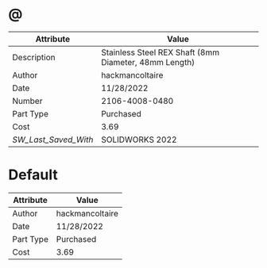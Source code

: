 # @
| Attribute | Value |
| ---  | ---     |
| Description | Stainless Steel REX Shaft (8mm Diameter, 48mm Length) |
| Author | hackmancoltaire |
| Date | 11/28/2022 |
| Number | 2106-4008-0480 |
| Part Type | Purchased |
| Cost | 3.69 |
| _SW_Last_Saved_With_ | SOLIDWORKS 2022 |
# Default
| Attribute | Value |
| ---  | ---     |
| Author | hackmancoltaire |
| Date | 11/28/2022 |
| Part Type | Purchased |
| Cost | 3.69 |
